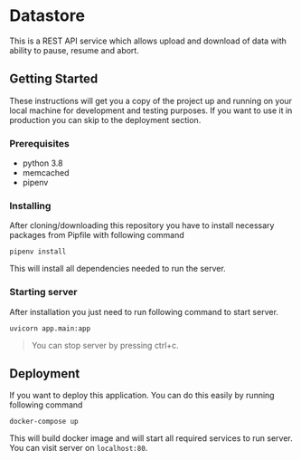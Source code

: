 # Datastore

This is a REST API service which allows upload and download of data with ability to pause, resume and abort.

## Getting Started
These instructions will get you a copy of the project up and running on your local machine for development and testing purposes. If you want to use it in production you can skip to the deployment section.

### Prerequisites

- python 3.8 
- memcached 
- pipenv

### Installing
After cloning/downloading this repository you have to install necessary packages from Pipfile with following command

```console
pipenv install
```

This will install all dependencies needed to run the server.

### Starting server

After installation you just need to run following command to start server.

```console
uvicorn app.main:app
```
> You can stop server by pressing ctrl+c.

## Deployment

If you want to deploy this application. You can do this easily by running following command

```console
docker-compose up
```

This will build docker image and will start all required services to run server. You can visit server on `localhost:80`.
